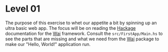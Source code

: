 # Level 01

The purpose of this exercise to whet our appetite a bit by spinning up an ultra
basic web app. The focus will be on reading
the [Hackage](https://hackage.haskell.org/) documentation for
the [Wai](https://hackage.haskell.org/package/wai) framework. Consult the
``src/FirstApp/Main.hs`` to see the parts that are missing and what we need from
the [Wai](https://hackage.haskell.org/package/wai) package to make our "Hello,
World!" application run.
